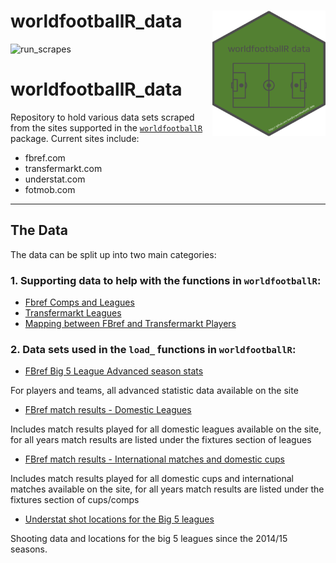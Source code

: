 # worldfootballR_data <img src="man/figures/logo.png" align="right" width="181" height="201"/>

<!-- badges: start -->
![run_scrapes](https://github.com/JaseZiv/worldfootballR_data/workflows/run_extracts/badge.svg)
<!-- badges: end -->

# worldfootballR_data
Repository to hold various data sets scraped from the sites supported in the [`worldfootballR`](https://github.com/JaseZiv/worldfootballR) package. Current sites include:

* fbref.com
* transfermarkt.com
* understat.com
* fotmob.com

***

## The Data

The data can be split up into two main categories:

### 1. Supporting data to help with the functions in `worldfootballR`:

* [Fbref Comps and Leagues](https://github.com/JaseZiv/worldfootballR_data/raw/master/raw-data/all_leages_and_cups/all_competitions.csv)
* [Transfermarkt Leagues](https://github.com/JaseZiv/worldfootballR_data/raw/master/raw-data/transfermarkt_leagues/main_comp_seasons.csv)
* [Mapping between FBref and Transfermarkt Players](https://github.com/JaseZiv/worldfootballR_data/blob/master/raw-data/fbref-tm-player-mapping/output/fbref_to_tm_mapping.csv)


### 2. Data sets used in the `load_` functions in `worldfootballR`:

* [FBref Big 5 League Advanced season stats](https://github.com/JaseZiv/worldfootballR_data/tree/master/data/fb_big5_advanced_season_stats)

For players and teams, all advanced statistic data available on the site
  
* [FBref match results - Domestic Leagues](https://github.com/JaseZiv/worldfootballR_data/tree/master/data/match_results)

Includes match results played for all domestic leagues available on the site, for all years match results are listed under the fixtures section of leagues

* [FBref match results - International matches and domestic cups](https://github.com/JaseZiv/worldfootballR_data/tree/master/data/match_results_cups)

Includes match results played for all domestic cups and international matches available on the site, for all years match results are listed under the fixtures section of cups/comps

* [Understat shot locations for the Big 5 leagues](https://github.com/JaseZiv/worldfootballR_data/tree/master/data/understat_shots)

Shooting data and locations for the big 5 leagues since the 2014/15 seasons.
